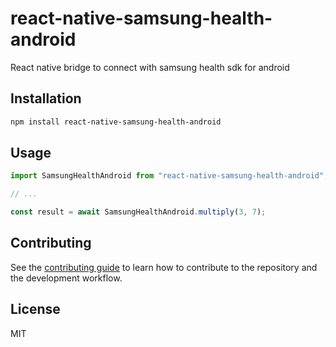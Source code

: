 # react-native-samsung-health-android

React native bridge to connect with samsung health sdk for android

## Installation

```sh
npm install react-native-samsung-health-android
```

## Usage

```js
import SamsungHealthAndroid from "react-native-samsung-health-android";

// ...

const result = await SamsungHealthAndroid.multiply(3, 7);
```

## Contributing

See the [contributing guide](CONTRIBUTING.md) to learn how to contribute to the repository and the development workflow.

## License

MIT
